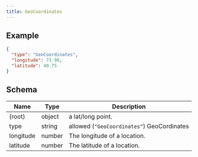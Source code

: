 ```yaml
---
title: GeoCoordinates
---
```

## Example



```json
{
  "type": "GeoCoordinates",
  "longitude": 73.98,
  "latitude": 40.75
}
```
## Schema

| Name | Type | Description |
|---|---|---|
| (root) | object | a lat/long point. |
| type | string | allowed (`"GeoCoordinates"`) GeoCordinates |
| longitude | number | The longitude of a location. |
| latitude | number | The latitude of a location. |

